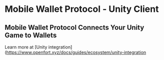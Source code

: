 # Mobile Wallet Protocol - Unity Client

## Mobile Wallet Protocol Connects Your Unity Game to Wallets

Learn more at [Unity integration](https://www.openfort.xyz/docs/guides/ecosystem/unity-integration
